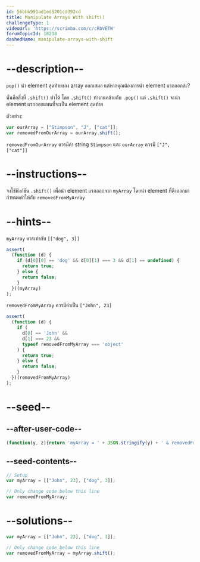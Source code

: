 ```yaml
---
id: 56bbb991ad1ed5201cd392cd
title: Manipulate Arrays With shift()
challengeType: 1
videoUrl: 'https://scrimba.com/c/cRbVETW'
forumTopicId: 18238
dashedName: manipulate-arrays-with-shift
---
```


# --description--

`pop()` นำ element สุดท้ายของ array ออกเสมอ แต่หากคุณต้องการนำ element แรกออกล่ะ?

นั่นคือสิ่งที่ `.shift()` ทำได้ โดย `.shift()` ทำงานคล้ายกับ `.pop()` แต่ `.shift()` จะนำ element แรกออกแทนที่จะเป็น element สุดท้าย

ตัวอย่าง:

```js
var ourArray = ["Stimpson", "J", ["cat"]];
var removedFromOurArray = ourArray.shift();
```

`removedFromOurArray` ควรมีค่า string  `Stimpson` และ `ourArray` ควรมี `["J", ["cat"]]`


# --instructions--

จงใช้ฟังก์ชัน `.shift()` เพื่อนำ element แรกออกจาก `myArray` โดยนำ element ที่ดึงออกมากำหนดค่าให้กับ `removedFromMyArray`

# --hints--

`myArray` ควรเท่ากับ `[["dog", 3]]`

```js
assert(
  (function (d) {
    if (d[0][0] == 'dog' && d[0][1] === 3 && d[1] == undefined) {
      return true;
    } else {
      return false;
    }
  })(myArray)
);
```

`removedFromMyArray` ควรมีค่าเป็น `["John", 23]`

```js
assert(
  (function (d) {
    if (
      d[0] == 'John' &&
      d[1] === 23 &&
      typeof removedFromMyArray === 'object'
    ) {
      return true;
    } else {
      return false;
    }
  })(removedFromMyArray)
);
```

# --seed--

## --after-user-code--

```js
(function(y, z){return 'myArray = ' + JSON.stringify(y) + ' & removedFromMyArray = ' + JSON.stringify(z);})(myArray, removedFromMyArray);
```

## --seed-contents--

```js
// Setup
var myArray = [["John", 23], ["dog", 3]];

// Only change code below this line
var removedFromMyArray;
```

# --solutions--

```js
var myArray = [["John", 23], ["dog", 3]];

// Only change code below this line
var removedFromMyArray = myArray.shift();
```

